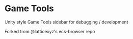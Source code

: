 # Game Tools

Unity style Game Tools sidebar for debugging / development

Forked from @latticexyz's ecs-browser repo
